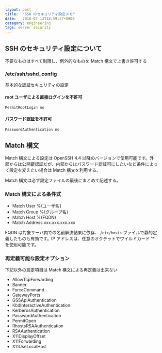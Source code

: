 ```yaml
---
layout: post
title:  "SSH のセキュリティ設定メモ"
date:   2010-07-13T18:59:27+0900
category: engineering
tags: server security
---
```


## SSH のセキュリティ設定について

不要なものはすべて制限し、例外的なものを Match 構文で上書き許可する

### /etc/ssh/sshd_config

基本的な認証セキュリティの設定

#### root ユーザによる直接ログインを不許可

```
PermitRootLogin no
```

#### パスワード認証を不許可

```
PasswordAuthentication no
```

## Match 構文

Match 構文による設定は OpenSSH 4.4 以降のバージョンで使用可能です。外部からは公開鍵認証だが、内部からはパスワード認証可にしたいなど条件によって設定を変えたい場合は Match 構文を利用する。

Match 構文は必ず設定ファイルの最後にまとめて記述する。

### Match 構文による条件式

- Match User %{ユーザ名}
- Match Group %{グループ名}
- Match Host %{FQDN}
- Match Address xxx.xxx.xxx.xxx

FQDN は対象サーバ内での名前解決結果に依存、 `/etc/hosts` ファイルで静的定義したものも有効です。IP アドレスは、任意のオクテットでワイルドカード '*' を使用可能です。

### 再定義可能な設定オプション

下記以外の設定項目は Match 構文による再定義は出来ない

- AllowTcpForwarding
- Banner
- ForceCommand
- GatewayPorts
- GSSApiAuthentication
- KbdInteractiveAuthentication
- KerberosAuthentication
- PasswordAuthentication
- PermitOpen
- RhostsRSAAuthentication
- RSAAuthentication
- X11DisplayOffset
- X11Forwarding
- X11UseLocalHost
